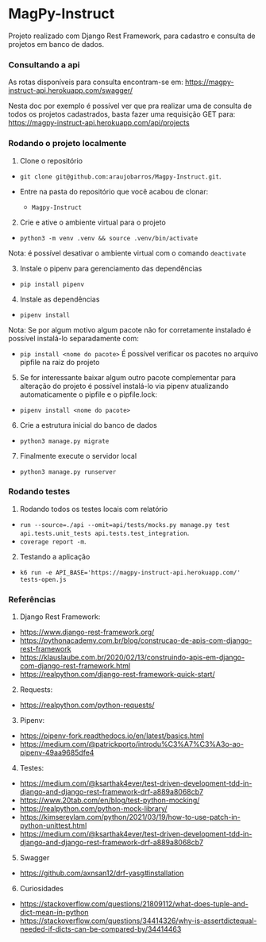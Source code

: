 # MagPy-Instruct
Projeto realizado com Django Rest Framework, para cadastro e consulta de projetos em banco de dados.


### Consultando a api

As rotas disponíveis para consulta encontram-se em:
https://magpy-instruct-api.herokuapp.com/swagger/

Nesta doc por exemplo é possível ver que pra realizar uma de consulta de todos os projetos cadastrados, basta fazer uma requisição GET para:
https://magpy-instruct-api.herokuapp.com/api/projects


### Rodando o projeto localmente

1. Clone o repositório

- `git clone git@github.com:araujobarros/Magpy-Instruct.git`.

- Entre na pasta do repositório que você acabou de clonar:
  - `Magpy-Instruct`

2. Crie e ative o ambiente virtual para o projeto

- `python3 -m venv .venv && source .venv/bin/activate`

Nota: é possível desativar o ambiente virtual com o comando `deactivate`

3. Instale o pipenv para gerenciamento das dependências

- `pip install pipenv`

4. Instale as dependências

- `pipenv install`

Nota: Se por algum motivo algum pacote não for corretamente instalado é possível instalá-lo separadamente com:
  - `pip install <nome do pacote>`
  É possível verificar os pacotes no arquivo pipfile na raiz do projeto

5. Se for interessante baixar algum outro pacote complementar para alteração do projeto é possível instalá-lo via pipenv atualizando automaticamente o pipfile e o pipfile.lock:

- `pipenv install <nome do pacote>`

6. Crie a estrutura inicial do banco de dados

- `python3 manage.py migrate`

7. Finalmente execute o servidor local

- `python3 manage.py runserver`

### Rodando testes

1. Rodando todos os testes locais com relatório

- `run --source=./api --omit=api/tests/mocks.py manage.py test api.tests.unit_tests api.tests.test_integration`.
- `coverage report -m`.

2. Testando a aplicação

- `k6 run -e API_BASE='https://magpy-instruct-api.herokuapp.com/' tests-open.js`




### Referências

1. Django Rest Framework:
- https://www.django-rest-framework.org/
- https://pythonacademy.com.br/blog/construcao-de-apis-com-django-rest-framework
- https://klauslaube.com.br/2020/02/13/construindo-apis-em-django-com-django-rest-framework.html
- https://realpython.com/django-rest-framework-quick-start/

2. Requests:
- https://realpython.com/python-requests/

3. Pipenv:
- https://pipenv-fork.readthedocs.io/en/latest/basics.html
- https://medium.com/@patrickporto/introdu%C3%A7%C3%A3o-ao-pipenv-49aa9685dfe4

4. Testes:
- https://medium.com/@ksarthak4ever/test-driven-development-tdd-in-django-and-django-rest-framework-drf-a889a8068cb7
- https://www.20tab.com/en/blog/test-python-mocking/
- https://realpython.com/python-mock-library/
- https://kimsereylam.com/python/2021/03/19/how-to-use-patch-in-python-unittest.html
- https://medium.com/@ksarthak4ever/test-driven-development-tdd-in-django-and-django-rest-framework-drf-a889a8068cb7

5. Swagger
- https://github.com/axnsan12/drf-yasg#installation

6. Curiosidades
- https://stackoverflow.com/questions/21809112/what-does-tuple-and-dict-mean-in-python
- https://stackoverflow.com/questions/34414326/why-is-assertdictequal-needed-if-dicts-can-be-compared-by/34414463
